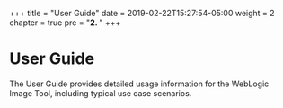 +++
title = "User Guide"
date = 2019-02-22T15:27:54-05:00
weight = 2
chapter = true
pre = "<b>2. </b>"
+++

# User Guide

The User Guide provides detailed usage information for the WebLogic Image Tool, including typical use case scenarios.
